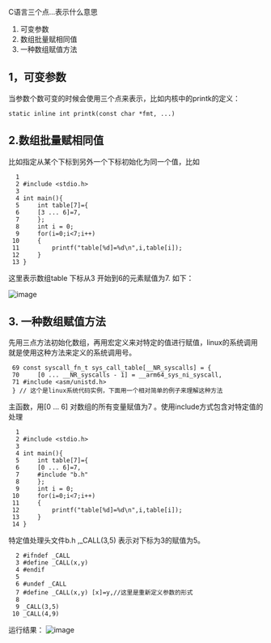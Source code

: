 C语言三个点...表示什么意思

1. 可变参数
2. 数组批量赋相同值
3.  一种数组赋值方法


## 1，可变参数
当参数个数可变的时候会使用三个点来表示，比如内核中的printk的定义：


```
static inline int printk(const char *fmt, ...)  
```


## 2.数组批量赋相同值
比如指定从某个下标到另外一个下标初始化为同一个值，比如


```
  1         
  2 #include <stdio.h>
  3 
  4 int main(){
  5     int table[7]={
  6     [3 ... 6]=7,
  7     };
  8     int i = 0;
  9     for(i=0;i<7;i++)
 10     {
 11         printf("table[%d]=%d\n",i,table[i]);
 12     }
 13 }

```
这里表示数组table 下标从3 开始到6的元素赋值为7. 如下：


![image](https://img-blog.csdnimg.cn/20201020182736571.png?x-oss-process=image/watermark,type_ZmFuZ3poZW5naGVpdGk,shadow_10,text_aHR0cHM6Ly9ibG9nLmNzZG4ubmV0L1NwcmluZ19FdA==,size_16,color_FFFFFF,t_70#pic_center)


## 3. 一种数组赋值方法
先用三点方法初始化数组，再用宏定义来对特定的值进行赋值，linux的系统调用就是使用这种方法来定义的系统调用号。


```
 69 const syscall_fn_t sys_call_table[__NR_syscalls] = {
 70     [0 ... __NR_syscalls - 1] = __arm64_sys_ni_syscall,
 71 #include <asm/unistd.h>
 } // 这个是linux系统代码实例，下面用一个相对简单的例子来理解这种方法

```
主函数，用[0 … 6] 对数组的所有变量赋值为7 。使用include方式包含对特定值的处理


```
  1                                     
  2 #include <stdio.h>
  3 
  4 int main(){
  5     int table[7]={
  6     [0 ... 6]=7,
  7     #include "b.h"
  8     };
  9     int i = 0;
 10     for(i=0;i<7;i++)
 11     {
 12         printf("table[%d]=%d\n",i,table[i]);
 13     }
 14 }

```
特定值处理头文件b.h ,_CALL(3,5) 表示对下标为3的赋值为5。


```
  2 #ifndef _CALL
  3 #define _CALL(x,y)
  4 #endif
  5 
  6 #undef _CALL
  7 #define _CALL(x,y) [x]=y,//这里是重新定义参数的形式
  8 
  9 _CALL(3,5)
 10 _CALL(4,9)

```
运行结果：
![image](https://img-blog.csdnimg.cn/20201020184848865.png?x-oss-process=image/watermark,type_ZmFuZ3poZW5naGVpdGk,shadow_10,text_aHR0cHM6Ly9ibG9nLmNzZG4ubmV0L1NwcmluZ19FdA==,size_16,color_FFFFFF,t_70#pic_center)